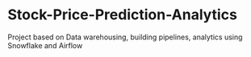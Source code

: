 # Stock-Price-Prediction-Analytics
Project based on Data warehousing, building pipelines, analytics using Snowflake and Airflow
